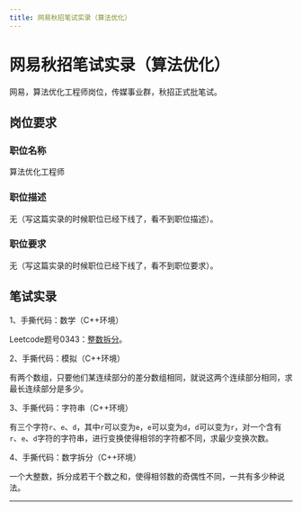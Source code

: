 ```yaml
---
title: 网易秋招笔试实录（算法优化）
---
```


# 网易秋招笔试实录（算法优化）

<script type="text/javascript" src="/include/head.js"></script>

网易，算法优化工程师岗位，传媒事业群，秋招正式批笔试。

## 岗位要求

### 职位名称

算法优化工程师

### 职位描述

无（写这篇实录的时候职位已经下线了，看不到职位描述）。

### 职位要求

无（写这篇实录的时候职位已经下线了，看不到职位要求）。

## 笔试实录

1、手撕代码：数学（C++环境）

Leetcode题号0343：<a href="https://leetcode.cn/problems/integer-break">整数拆分</a>。

2、手撕代码：模拟（C++环境）

有两个数组，只要他们某连续部分的差分数组相同，就说这两个连续部分相同，求最长连续部分是多少。

3、手撕代码：字符串（C++环境）

有三个字符`r`、`e`、`d`，其中`r`可以变为`e`，`e`可以变为`d`，`d`可以变为`r`，对一个含有`r`、`e`、`d`字符的字符串，进行变换使得相邻的字符都不同，求最少变换次数。

4、手撕代码：数字拆分（C++环境）

一个大整数，拆分成若干个数之和，使得相邻数的奇偶性不同，一共有多少种说法。

---

<script type="text/javascript" src="/include/tail.js"></script>
